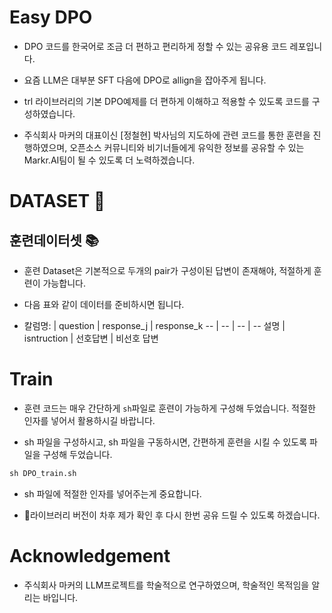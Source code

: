 <p align="center" width="100%">
</p>

# Easy DPO
- DPO 코드를 한국어로 조금 더 편하고 편리하게 정할 수 있는 공유용 코드 레포입니다.

- 요즘 LLM은 대부분 SFT 다음에 DPO로 allign을 잡아주게 됩니다.

- trl 라이브러리의 기본 DPO예제를 더 편하게 이해하고 적용할 수 있도록 코드를 구성하였습니다.

- 주식회사 마커의 대표이신 [정철현] 박사님의 지도하에 관련 코드를 통한 훈련을 진행하였으며, 오픈소스 커뮤니티와 비기너들에게 유익한 정보를 공유할 수 있는 Markr.AI팀이 될 수 있도록 더 노력하겠습니다.
  
# DATASET 💾
## 훈련데이터셋 📚

- 훈련 Dataset은 기본적으로 두개의 pair가 구성이된 답변이 존재해야, 적절하게 훈련이 가능합니다.

- 다음 표와 같이 데이터를 준비하시면 됩니다.
  
- 칼럼명: | question | response_j | response_k
-- | -- | -- | --
설명 | isntruction | 선호답변 | 비선호 답변



# Train

- 훈련 코드는 매우 간단하게 `sh`파일로 훈련이 가능하게 구성해 두었습니다. 적절한 인자를 넣어서 활용하시길 바랍니다.

- sh 파일을 구성하시고, sh 파일을 구동하시면, 간편하게 훈련을 시킬 수 있도록 파일을 구성해 두었습니다.

```python
sh DPO_train.sh
```

- sh 파일에 적절한 인자를 넣어주는게 중요합니다.

- 라이브러리 버전이 차후 제가 확인 후 다시 한번 공유 드릴 수 있도록 하겠습니다.



# Acknowledgement

- 주식회사 마커의 LLM프로젝트를 학술적으로 연구하였으며, 학술적인 목적임을 알리는 바입니다.
